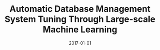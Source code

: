 ---
title: "Automatic Database Management System Tuning Through Large-scale Machine Learning"
collection: publications
permalink: /publication/2017-01-01-vanaken17-sigmod
date: 2017-01-01
authors: 'Dana Van Aken, Andrew Pavlo, Geoffrey J. Gordon, Bohan Zhang'
venue: 'Proceedings of SIGMOD'
paperurl: 'http://danavanaken.com/files/vanaken17-sigmod.pdf'
citation: 'Dana Van Aken, Andrew Pavlo, Geoffrey J. Gordon, Bohan Zhang. <i>Proceedings of SIGMOD</i>, 2017.'
---